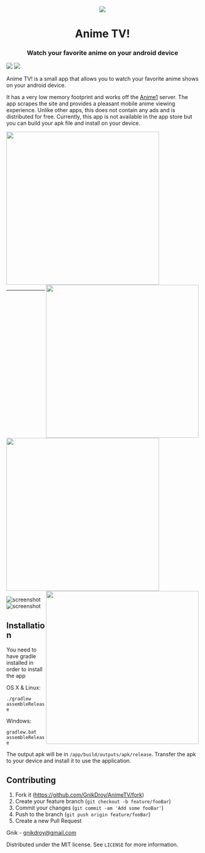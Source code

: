 <p align="center">
    <img src="https://raw.githubusercontent.com/GnikDroy/AnimeTV/master/app/src/main/res/mipmap-xxhdpi/ic_launcher.png">

<h1 align="center">Anime TV!</h1>
    
<h3 align="center"> Watch your favorite anime on your android device </h3>

<img src="https://www.codefactor.io/repository/github/gnikdroy/animetv/badge">&nbsp;<img src="https://img.shields.io/github/license/mashape/apistatus.svg">
</p>

Anime TV! is a small app that allows you to watch your favorite anime shows on your android device.


It has a very low memory footprint and works off the [Anime1](http://www.anime1.com/) server. The app scrapes the site and provides a pleasant
mobile anime viewing experience. Unlike other apps, this does not contain any ads and is distributed for free.
Currently, this app is not available in the app store but you can build your apk file and install on your device. 
 
 
 <img src="https://raw.githubusercontent.com/GnikDroy/AnimeTV/screenshots/screenshots/1.png" width="400">  <img src="https://raw.githubusercontent.com/GnikDroy/AnimeTV/screenshots/screenshots/2.png" width="400" align="right">   
 
 ***
 
 <img src="https://raw.githubusercontent.com/GnikDroy/AnimeTV/screenshots/screenshots/3.png" width="400">   <img src="https://raw.githubusercontent.com/GnikDroy/AnimeTV/screenshots/screenshots/5.png" width="400" align="right">
 
 ![screenshot](https://raw.githubusercontent.com/GnikDroy/AnimeTV/screenshots/screenshots/4.png)
 ![screenshot](https://raw.githubusercontent.com/GnikDroy/AnimeTV/screenshots/screenshots/6.png)

## Installation

You need to have gradle installed in order to install the app

OS X & Linux:

`./gradlew assembleRelease`

Windows:

`gradlew.bat assembleRelease`

The output apk will be in `/app/build/outputs/apk/release`.
Transfer the apk to your device and install it to use the application. 


## Contributing

1. Fork it (<https://github.com/GnikDroy/AnimeTV/fork>)
2. Create your feature branch (`git checkout -b feature/fooBar`)
3. Commit your changes (`git commit -am 'Add some fooBar'`)
4. Push to the branch (`git push origin feature/fooBar`)
5. Create a new Pull Request

Gnik - gnikdroy@gmail.com

Distributed under the MIT license. See ``LICENSE`` for more information.

